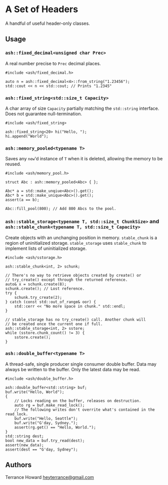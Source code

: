 # A Set of Headers
A handful of useful header-only classes.

## Usage

### `ash::fixed_decimal<unsigned char Prec>`
A real number precise to `Prec` decimal places.

```
#include <ash/fixed_decimal.h>

auto n = ash::fixed_decimal<4>::from_string("1.23456");
std::cout << n << std::cout; // Prints "1.2345"
```

### `ash::fixed_string<std::size_t Capacity>`
A char array of size `Capacity` partially matching the `std::string` interface. Does not guarantee null-termination.

```
#include <ash/fixed_string>

ash::fixed_string<20> hi("Hello, ");
hi.append("World");
```

### `ash::memory_pooled<typename T>`
Saves any `new`'d instance of `T` when it is deleted, allowing the memory to be reused.

```
#include <ash/memory_pool.h>

struct Abc : ash::memory_pooled<Abc> { };

Abc* a = std::make_unqiue<Abc>().get();
Abc* b = std::make_unique<Abc>().get();
assert(a == b);

Abc::fill_pool(800); // Add 800 Abcs to the pool.
```

### `ash::stable_storage<typename T, std::size_t ChunkSize>` and `ash::stable_chunk<typename T, std::size_t Capacity>`

Create objects with an unchanging position in memory.
`stable_chunk` is a region of uninitialized storage.
`stable_storage` uses `stable_chunk` to implement lists of uninitialized storage.

```
#include <ash/sstorage.h>

ash::stable_chunk<int, 2> schunk;

// There's no way to retrieve objects created by create() or
// try_create() except through the returned reference.
auto& x = schunk.create(8);
schunk.create(); // Lost reference.
try {
    schunk.try_create(2);
} catch (const std::out_of_range& oor) {
    std::cerr << "No more space in chunk." std::endl;
}

// stable_storage has no try_create() call. Another chunk will
// be created once the current one if full.
ash::stable_storage<int, 2> sstore;
while (sstore.chunk_count() != 3) {
    sstore.create();
}
```

### `ash::double_buffer<typename T>`
A thread-safe, single producer single consumer double buffer. Data may always
be written to the buffer. Only the latest data may be read.

```
#include <ash/double_buffer.h>

ash::double_buffer<std::string> buf;
buf.write("Hello, World");
{
    // Locks reading on the buffer, releases on destruction.
    auto rg = buf.make_read_lock();
    // The following writes don't overrite what's contained in the read_lock.
    buf.write("Hello, Seattle");
    buf.write("G'day, Sydney.");
    assert(rg.get() == "Hello, World.");
}
std::string dest;
bool new_data = buf.try_read(dest);
assert(new_data);
assert(dest == "G'day, Sydney");
```

## Authors
Terrance Howard <heyterrance@gmail.com>
